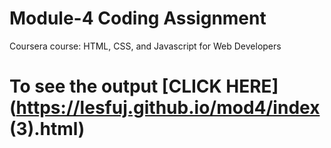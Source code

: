 

# Module-4 Coding Assignment

Coursera course: HTML, CSS, and Javascript for Web Developers

# To see the output [CLICK HERE](https://lesfuj.github.io/mod4/index (3).html)
